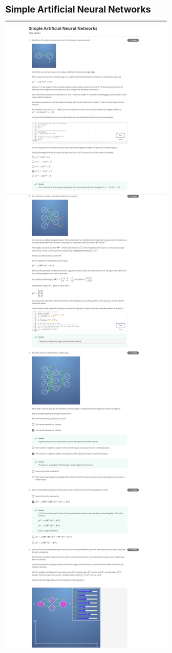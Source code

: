 # Simple Artificial Neural Networks
---
<img src="../Images/Qz2_q1.jpg">
<img src="../Images/Qz2_q2.jpg">
<img src="../Images/Qz2_q3.jpg">
<img src="../Images/Qz2_q4.jpg">
<img src="../Images/Qz2_q5.jpg">
<img src="../Images/Qz2_q6.jpg">
<img src="../Images/Qz2_q7.jpg">
